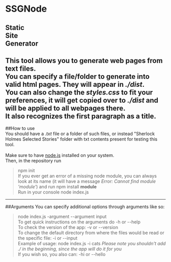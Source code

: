 # SSGNode  
**S**tatic\
**S**ite\
**G**enerator
---

This tool allows you to generate web pages from text files.\
You can specify a file/folder to generate into valid html pages. They will appear in *./dist*.\
You can also change the *styles.css* to fit your preferences, it will get copied over to *./dist* and will be applied to all webpages there.\
It also recognizes the first paragraph as a title.
---

##How to use\
You should have a *.txt* file or a folder of such files, or instead "Sherlock Holmes Selected Stories" folder with txt contents present for testing this tool.\
\
Make sure to have [node.js](https://nodejs.org/en/download/) installed on your system.\
Then, in the repository run
> npm init
\
If you ever get an error of a missing node module, you can always look at its name (it will have a message *Error: Cannot find module 'module'*) and run
> npm install **module**
\
Run in your console
> node index.js

***
##Arguments
You can specify additional options through arguments like so:
> node index.js -argument --argument input
\
To get quick instructions on the arguments do
> -h or --help
\
To check the version of the app:
> -v or --version
\
To change the default directory from where the files would be read or the specific file:
> -i or --input 
\
Example of usage:
> node index.js -i cats
*Please note you shouldn't add ./ in the beginning, since the app will do it for you*
\
If you wish so, you also can:
> -hi or --hello